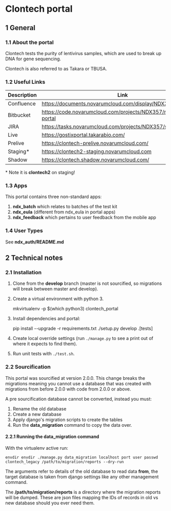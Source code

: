 # Clontech portal

## 1 General

### 1.1 About the portal

Clontech tests the purity of lentivirus samples, which are used to break up DNA for gene sequencing. 

Clontech is also referred to as Takara or TBUSA. 

### 1.2 Useful Links

| Description | Link                                                         |
| ----------- | ------------------------------------------------------------ |
| Confluence  | https://documents.novarumcloud.com/display/NDX357DRAFT       |
| Bitbucket   | https://code.novarumcloud.com/projects/NDX357/repos/clontech-portal |
| JIRA        | https://tasks.novarumcloud.com/projects/NDX357/summary       |
| Live        | https://gostixportal.takarabio.com/                          |
| Prelive     | https://clontech-prelive.novarumcloud.com/                   |
| Staging*    | https://clontech2-staging.novarumcloud.com                   |
| Shadow      | https://clontech.shadow.novarumcloud.com/                    |

\* Note it is **clontech2** on staging!

### 1.3 Apps

This portal contains three non-standard apps:

1. **ndx_batch** which relates to batches of the test kit
2. **ndx_eula** (different from ndx_eula in portal apps)
3. **ndx_feedback** which pertains to user feedback from the mobile app 

### 1.4 User Types

See **ndx_auth/README.md**

## 2 Technical notes

### 2.1 Installation

1. Clone from the **develop** branch (master is not sourcified, so migrations will break between master and develop).
2. Create a virtual environment with python 3.

    mkvirtualenv -p $(which python3) clontech_portal

3. Install dependencies and portal:

    pip install --upgrade -r requirements.txt
    ./setup.py develop .[tests]

4. Create local override settings (run  `./manage.py` to see a print out of where it expects to find them).
5. Run unit tests with `./test.sh`.

### 2.2 Sourcification

This portal was sourcified at version 2.0.0. This change breaks the migrations meaning you cannot use a database that was created with migrations from before 2.0.0 with code from 2.0.0 or above.

A pre sourcification database cannot be converted, instead you must:

1. Rename the old database
2. Create a new database
3. Apply django's migration scripts to create the tables
4. Run the **data_migration** command to copy the data over. 

#### 2.2.1 Running the data_migration command

With the virtualenv active run:

```
envdir envdir ./manage.py data_migration localhost port user passwd clontech_legacy /path/to/migration/reports --dry-run
```

The arguments refer to details of the old database to read data **from**, the target database is taken from django settings like any other management command. 

The **/path/to/migration/reports** is a directory where the migration reports will be dumped. These are json files mapping the IDs of records in old vs new database should you ever need them.







